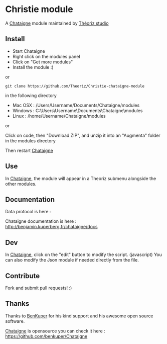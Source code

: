 ﻿Christie module
==========================

A [Chataigne][] module maintained by [Théoriz studio][]

Install
-------

- Start Chataigne
- Right click on the modules panel
- Click on "Get more modules"
- Install the module :)

or

```
git clone https://github.com/Theoriz/Christie-chataigne-module
```
 
in the following directory

- Mac OSX : /Users/Username/Documents/Chataigne/modules
- Windows : C:\Users\Username\Documents\Chataigne\modules
- Linux   : /home/Username/Chataigne/modules

or

Click on code, then "Download ZIP", and unzip it into an "Augmenta" folder in the modules directory


Then restart [Chataigne][]

Use
---
In [Chataigne][], the module will appear in a Theoriz submenu alongside the other modules.

Documentation
-------------

Data protocol is here : 

Chataigne documentation is here : http://benjamin.kuperberg.fr/chataigne/docs

Dev
---

In [Chataigne][], click on the "edit" button to modify the script. (javascript)
You can also modify the Json module if needed directly from the file.

Contribute
----------

Fork and submit pull requests! :)

Thanks
------

Thanks to [BenKuper] for his kind support and his awesome open source software.

[Chataigne][] is opensource you can check it here : https://github.com/benkuper/Chataigne

[BenKuper]: https://github.com/benkuper
[Chataigne]: https://benjamin.kuperberg.fr/chataigne/
[Théoriz studio]: https://www.theoriz.com/
